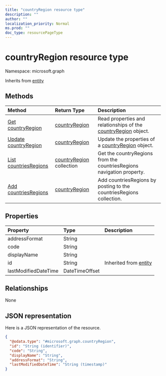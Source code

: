 ```yaml
---
title: "countryRegion resource type"
description: ""
author: ""
localization_priority: Normal
ms.prod: ""
doc_type: resourcePageType
---
```


# countryRegion resource type


Namespace: microsoft.graph




Inherits from [entity](../resources/entity.md)

## Methods
|Method|Return Type|Description|
|:---|:---|:---|
|[Get countryRegion](../api/countryregion-get.md)|[countryRegion](../resources/countryregion.md)|Read properties and relationships of the [countryRegion](../resources/countryregion.md) object.|
|[Update countryRegion](../api/countryregion-update.md)|[countryRegion](../resources/countryregion.md)|Update the properties of a [countryRegion](../resources/countryregion.md) object.|
|[List countriesRegions](../api/company-list-countriesregions.md)|[countryRegion](../resources/countryregion.md) collection|Get the countryRegions from the countriesRegions navigation property.|
|[Add countriesRegions](../api/company-post-countriesregions.md)|[countryRegion](../resources/countryregion.md)|Add countriesRegions by posting to the countriesRegions collection.|

## Properties
|Property|Type|Description|
|:---|:---|:---|
|addressFormat|String||
|code|String||
|displayName|String||
|id|String| Inherited from [entity](../resources/entity.md)|
|lastModifiedDateTime|DateTimeOffset||

## Relationships
None

## JSON representation
Here is a JSON representation of the resource.
<!-- {
  "blockType": "resource",
  "keyProperty": "id",
  "@odata.type": "microsoft.graph.countryRegion",
  "baseType": "microsoft.graph.entity",
  "openType": false
}
-->
``` json
{
  "@odata.type": "#microsoft.graph.countryRegion",
  "id": "String (identifier)",
  "code": "String",
  "displayName": "String",
  "addressFormat": "String",
  "lastModifiedDateTime": "String (timestamp)"
}
```

